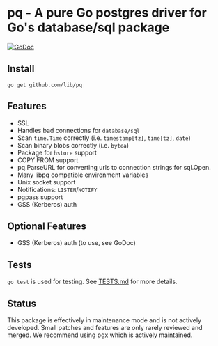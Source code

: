 # pq - A pure Go postgres driver for Go's database/sql package

[![GoDoc](https://godoc.org/github.com/lib/pq?status.svg)](https://pkg.go.dev/github.com/lib/pq?tab=doc)

## Install

	go get github.com/lib/pq

## Features

* SSL
* Handles bad connections for `database/sql`
* Scan `time.Time` correctly (i.e. `timestamp[tz]`, `time[tz]`, `date`)
* Scan binary blobs correctly (i.e. `bytea`)
* Package for `hstore` support
* COPY FROM support
* pq.ParseURL for converting urls to connection strings for sql.Open.
* Many libpq compatible environment variables
* Unix socket support
* Notifications: `LISTEN`/`NOTIFY`
* pgpass support
* GSS (Kerberos) auth

## Optional Features

* GSS (Kerberos) auth (to use, see GoDoc)

## Tests

`go test` is used for testing.  See [TESTS.md](TESTS.md) for more details.

## Status

This package is effectively in maintenance mode and is not actively developed. Small patches and features are only rarely reviewed and merged. We recommend using [pgx](https://github.com/jackc/pgx) which is actively maintained.
